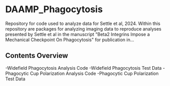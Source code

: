 # DAAMP_Phagocytosis
Repository for code used to analyze data for Settle et al, 2024.
Within this repository are packages for analyzing imaging data to reproduce analyses presented by Settle et al in the manuscript "Beta2 Integrins Impose a Mechanical Checkpoint On Phagocytosis" for publication in...

## Contents Overview

-Widefield Phagocytosis Analysis Code
-Widefield Phagocytosis Test Data
-Phagocytic Cup Polarization Analysis Code
-Phagocytic Cup Polarization Test Data

##  
